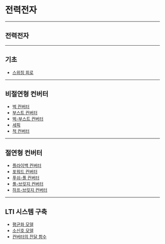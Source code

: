 # 전력전자

---

## 전력전자

---

## 기초
- [스위칭 회로](./SwitchingCircuit.md)

---

## 비절연형 컨버터
- [벅 컨버터](./BuckConverter.md)
- [부스트 컨버터]()
- [벅-부스트 컨버터]()
- [세픽]()
- [척 컨버터]()

---

## 절연형 컨버터
- [플라이백 컨버터]()
- [포워드 컨버터]()
- [푸쉬-풀 컨버터]()
- [풀-브릿지 컨버터]()
- [하프-브릿지 컨버터]()

---

## LTI 시스템 구축
- [평균화 모델]()
- [소신호 모델]()
- [컨버터의 전달 함수]()
